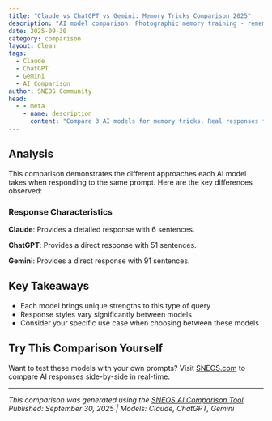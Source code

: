 ```yaml
---
title: "Claude vs ChatGPT vs Gemini: Memory Tricks Comparison 2025"
description: "AI model comparison: Photographic memory training - remember everything technique..."
date: 2025-09-30
category: comparison
layout: Clean
tags:
  - Claude
  - ChatGPT
  - Gemini
  - AI Comparison
author: SNEOS Community
head:
  - - meta
    - name: description
      content: "Compare 3 AI models for memory tricks. Real responses from Claude, ChatGPT, Gemini with detailed analysis."
---
```


<ChatComparison
  title="Claude vs ChatGPT vs Gemini: Memory Tricks Comparison 2025"
  prompt="Photographic memory training - remember everything technique"
  :responses='{
    "Claude": "# Photographic Memory Training Guide\n\nWhile true \u0022photographic memory\u0022 (eidetic memory) is extremely rare in adults, you can dramatically improve your memory using proven techniques:\n\n## Core Memory Techniques\n\n### 1. **Method of Loci (Memory Palace)**\n- Choose a familiar location (your home, commute route)\n- Place information at specific spots along a mental journey\n- Walk through the path to recall information in sequence\n- Most powerful technique for large amounts of data\n\n### 2. **Visual Association**\n- Convert abstract information into vivid mental images\n- Make images unusual, colorful, or emotionally charged\n- Connect new information to things you already know\n- Use action and movement in your mental pictures\n\n### 3. **Chunking \u0026 Patterns**\n- Break large amounts of info into smaller groups\n- Look for patterns, rhythms, or logical sequences\n- Use acronyms and mnemonic devices\n- Group related concepts together\n\n## Daily Training Exercises\n\n### **Week 1-2: Foundation**\n- Practice remembering 10-item shopping lists using visualization\n- Memorize a deck of cards (start with suits, then numbers)\n- Try to recall your day in reverse chronological order\n\n### **Week 3-4: Building Complexity**\n- Memorize longer sequences (20\u002B items)\n- Practice names and faces\n- Learn a short poem or speech word-for-word\n\n### **Week 5\u002B: Advanced Practice**\n- Multiple memory palaces for different subjects\n- Speed training - reduce time needed to memorize\n- Practice recall after longer time periods\n\n## Optimization Tips\n\n**Physical Factors:**\n- Get 7-9 hours of quality sleep\n- Exercise regularly (improves brain function)\n- Stay hydrated and eat brain-healthy foods\n\n**Mental Strategies:**\n- Review information at spaced intervals\n- Test yourself frequently rather than just re-reading\n- Stay focused - eliminate distractions during encoding\n\n**Practice Consistency:**\n- Train 15-30 minutes daily\n- Start small and gradually increase difficulty\n- Track your progress to stay motivated\n\n## Realistic Expectations\n\n- Expect significant improvement in 4-8 weeks of consistent practice\n- You won\u0027t achieve perfect recall, but can dramatically enhance memory\n- Some people naturally respond better to visual vs. auditory techniques\n- Combine multiple methods for best results\n\nThe key is consistent practice and finding which techniques work best for your learning style. Start with one method and gradually incorporate others as you improve.",
    "ChatGPT": "Photographic memory, often called eidetic memory, is the ability to recall images, sounds, or objects in great detail after only a brief exposure. While true photographic memory is extremely rare and some experts debate its existence, there are techniques you can train to significantly improve your memory and recall abilities. These techniques focus on enhancing visualization, association, and memory retention.\n\nHere are some effective methods and exercises to train your memory and improve recall:\n\n### 1. Visualization and Mental Imaging\n- **Create vivid mental images:** When you want to remember something, try to create a strong, clear mental picture of it. The more detailed and colorful the image, the easier it can be to recall.\n- **Use all your senses:** Imagine not just how something looks, but also how it sounds, smells, feels, or tastes.\n- **Practice \u0022seeing\u0022 words as pictures:** Turn words or concepts into concrete images.\n\n### 2. The Method of Loci (Memory Palace)\n- **Pick a familiar place:** This could be your home, a route you know well, or any place you can visualize clearly.\n- **Associate information with locations:** Mentally place items you want to remember in specific spots within that place.\n- **Walk through your \u201Cpalace\u201D:** When you want to recall the information, mentally walk through your memory palace and retrieve the items.\n\n### 3. Chunking Information\n- **Break information down:** Divide large pieces of information into smaller chunks or groups, making it easier to process and remember.\n- **Use patterns:** For example, remember phone numbers by breaking them into groups (555-123-4567 instead of 5551234567).\n\n### 4. Use Mnemonics\n- **Create acronyms:** Take the first letter of each word you want to remember and form a new word.\n- **Make rhymes or songs:** Turn information into a catchy rhyme or song.\n- **Create stories:** Link disparate pieces of information into a narrative to make them more memorable.\n\n### 5. Practice Active Recall and Spaced Repetition\n- **Test yourself regularly:** Instead of passively reviewing, try to recall the information actively.\n- **Space out your review sessions:** Revisit the material at increasing intervals (1 day, 3 days, 1 week, etc.) to reinforce memory.\n\n### 6. Improve Focus and Minimize Distractions\n- Memory works better when you\u2019re fully concentrating.\n- Practice mindfulness or meditation to enhance your attention span.\n- Work in a quiet environment when trying to memorize information.\n\n### 7. Healthy Lifestyle\n- Get enough sleep, as memory consolidation happens during sleep.\n- Eat brain-healthy foods (e.g., omega-3 rich fish, berries).\n- Exercise regularly to improve overall brain function.\n\n---\n\n### Sample Exercise: Using The Memory Palace\n\n1. Choose a room you know well.\n2. Pick 5 objects in the room (e.g., chair, lamp, table, window, bookshelf).\n3. Try to remember a grocery list by associating each item with an object.\n   - Apples on the chair.\n   - Bread on the lamp.\n   - Milk on the table.\n   - Eggs near the window.\n   - Cheese on the bookshelf.\n4. Visualize walking through the room and seeing each item in place.\n5. Recall the items by retracing your steps mentally.\n\n---\n\nBy consistently practicing these techniques, you can improve your ability to remember and recall detailed information more effectively \u2014 achieving a memory skillset somewhat akin to photographic memory.",
    "Gemini": "While the idea of having a true \u0022photographic memory\u0022 (also known as eidetic memory) as portrayed in popular culture is largely a myth for adults, **you can absolutely significantly improve your memory and recall abilities** through various techniques.  These techniques don\u0027t create a perfect, instantaneous image in your mind, but they help you encode information more effectively, making it easier to retrieve later.\n\nHere\u0027s a breakdown of techniques to train your memory and remember more:\n\n**I. Understanding the Foundations:**\n\n*   **Memory is Active, Not Passive:**  Memory isn\u0027t a recorder. It\u0027s an active process of encoding, storing, and retrieving information.  The better you engage with the material, the stronger the memory will be.\n*   **Focus and Attention are Key:** You can\u0027t remember what you didn\u0027t pay attention to in the first place. Eliminate distractions and be fully present when learning something new.\n*   **Repetition and Spaced Repetition:** Reviewing information at spaced intervals (e.g., a few minutes after learning, then a few hours, then a day, then a week) is far more effective than cramming.  This forces your brain to actively recall the information, strengthening the neural pathways.  Apps like Anki are excellent for this.\n*   **Sleep is Essential:**  Sleep is crucial for memory consolidation. During sleep, your brain processes and organizes the information you\u0027ve learned throughout the day.\n\n**II. Proven Memory Techniques:**\n\n*   **Mnemonics (Memory Aids):** These are techniques that use associations, rhymes, acronyms, and imagery to help you remember information.\n\n    *   **Acronyms and Acrostics:** Create a word or phrase from the first letters of the items you want to remember.  Example: ROY G. BIV (Red, Orange, Yellow, Green, Blue, Indigo, Violet) for the colors of the rainbow.  Acrostics use the first letter of each word to form a sentence.\n    *   **Rhymes:**  \u0022Thirty days hath September...\u0022 are easy to remember because of the rhyme.\n    *   **The Method of Loci (Memory Palace):** One of the most powerful techniques.  Imagine a familiar place (your house, a route you take to work).  Mentally place each item you want to remember at a distinct location within that space.  To recall the items, simply \u0022walk\u0022 through your memory palace.  The more vivid and unusual your imagery, the better.\n    *   **Peg System:**  Associate numbers with specific images (e.g., 1 = bun, 2 = shoe, 3 = tree...).  Then, link the items you want to remember with these number-image pegs.\n    *   **Chunking:** Breaking down large amounts of information into smaller, more manageable chunks.  For example, instead of trying to remember a 10-digit phone number as one long string, break it down into three parts (e.g., 555-123-4567).\n*   **Visualization:**  Create vivid mental images associated with the information.  The more bizarre, emotional, and engaging the image, the better you\u0027ll remember it.  Engage multiple senses in your visualization.\n*   **Elaboration:** Connect new information to existing knowledge. Ask yourself questions like, \u0022How does this relate to something I already know?\u0022 or \u0022What are the implications of this information?\u0022  The more connections you make, the stronger the memory.\n*   **Active Recall:**  Don\u0027t just passively reread information. Actively try to retrieve it from memory.  Test yourself regularly.  Use flashcards, quizzes, or simply try to explain the concept to someone else.  This is far more effective than rereading.\n*   **Spaced Repetition:** Schedule intervals for reviewing information. Gradually increase the intervals as you remember it better. Apps like Anki are designed for this.\n*   **Teach Someone Else:** Explaining a concept to someone else forces you to organize your thoughts and identify any gaps in your understanding.\n\n**III. Practical Tips and Strategies:**\n\n*   **Train Regularly:** Memory is a muscle. The more you use it, the stronger it becomes.  Dedicate time each day to practice memory techniques.\n*   **Start Small:** Don\u0027t try to memorize everything at once. Begin with small goals and gradually increase the difficulty as you improve.\n*   **Focus on Understanding:**  Deep understanding leads to better memory. Don\u0027t just memorize facts; strive to understand the underlying concepts.\n*   **Mindfulness and Meditation:**  Improving your focus and concentration through mindfulness and meditation can greatly enhance your ability to encode information effectively.\n*   **Healthy Lifestyle:** Get enough sleep, eat a healthy diet, and exercise regularly.  These habits are essential for optimal brain function.\n*   **Use Multiple Senses:** Engage multiple senses when learning new information. For example, if you\u0027re learning a new language, listen to the pronunciation, read the text, and write down the words.\n*   **Stay Curious:**  A curious mind is a more engaged mind.  Be genuinely interested in what you\u0027re learning.\n\n**Example Application: Remembering a Grocery List**\n\nLet\u0027s say your grocery list is: Milk, Bread, Eggs, Apples, Cheese\n\nUsing the **Method of Loci**, imagine your house:\n\n1.  **Front Door:**  Imagine a giant carton of **Milk** blocking your front door, spilling everywhere.\n2.  **Living Room:**  Your sofa is made entirely of **Bread** slices.\n3.  **Kitchen Table:** A mountain of **Eggs** is piled high on your kitchen table, some are cracked and messy.\n4.  **Refrigerator:** The inside of your refrigerator is overflowing with **Apples**, some are rolling out onto the floor.\n5.  **Pantry:** Giant blocks of **Cheese** are stacked to the ceiling in your pantry.\n\nWhen you get to the store, simply mentally \u0022walk\u0022 through your house and visualize each location. The absurd and vivid images will help you remember the items.\n\n**Important Considerations:**\n\n*   **Effort and Practice are Required:**  These techniques require effort and consistent practice.  Don\u0027t expect to see results overnight.\n*   **Find What Works Best for You:** Experiment with different techniques to find the ones that resonate with you and that you find most effective.\n*   **Realistic Expectations:**  You won\u0027t develop a true photographic memory. But you *will* significantly improve your memory and recall abilities with dedicated practice.\n\nBy consistently applying these techniques and incorporating them into your daily life, you can dramatically improve your ability to remember information and enhance your overall cognitive function. Good luck!\n"
  }'
  published-date="12:58"
/>

## Analysis

This comparison demonstrates the different approaches each AI model takes when responding to the same prompt. Here are the key differences observed:

### Response Characteristics

**Claude**: Provides a detailed response with 6 sentences. 

**ChatGPT**: Provides a direct response with 51 sentences. 

**Gemini**: Provides a direct response with 91 sentences. 

## Key Takeaways

- Each model brings unique strengths to this type of query
- Response styles vary significantly between models
- Consider your specific use case when choosing between these models

## Try This Comparison Yourself

Want to test these models with your own prompts? Visit [SNEOS.com](https://sneos.com) to compare AI responses side-by-side in real-time.

---

*This comparison was generated using the [SNEOS AI Comparison Tool](https://sneos.com)*
*Published: September 30, 2025 | Models: Claude, ChatGPT, Gemini*
